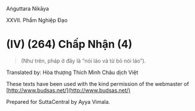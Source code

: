 Aṅguttara Nikāya

XXVII. Phẩm Nghiệp Ðạo

# (IV) (264) Chấp Nhận (4)

> (Như trên, pháp ở đây là “nói láo và từ bỏ nói láo”).

Translated by: Hòa thượng Thích Minh Châu dịch Việt

These texts have been used with the kind permission of the webmaster of [http://www.budsas.net/](http://www.budsas.net/)

Prepared for SuttaCentral by Ayya Vimala.